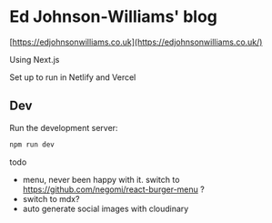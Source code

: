 # Ed Johnson-Williams' blog

[https://edjohnsonwilliams.co.uk](https://edjohnsonwilliams.co.uk/)

Using Next.js

Set up to run in Netlify and Vercel

## Dev

Run the development server:

```bash
npm run dev
```

todo
- menu, never been happy with it. switch to <https://github.com/negomi/react-burger-menu> ?
- switch to mdx?
- auto generate social images with cloudinary
